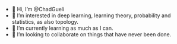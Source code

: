 - 👋 Hi, I’m @ChadGueli
- 👀 I’m interested in deep learning, learning theory, probability and statistics, as also topology.
- 🌱 I’m currently learning as much as I can.
- 💞️ I’m looking to collaborate on things that have never been done.

<!---
ChadGueli/ChadGueli is a ✨ special ✨ repository because its `README.md` (this file) appears on your GitHub profile.
You can click the Preview link to take a look at your changes.
--->
